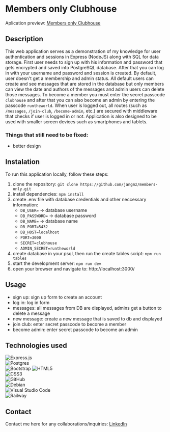 # Members only Clubhouse
Aplication preview: [Members only Clubhouse]()

## Description
This web application serves as a demonstration of my knowledge for user authentication and sessions in Express (NodeJS) along with SQL for data storage. First user needs to sign up with his information and password that gets encrypted and saved into PostgreSQL database. After that you can log in with your username and password and session is created. By default, user doesn't get a membership and admin status. All default users can create and see messages that are stored in the database but only members can view the date and authors of the messages and admin users can delete those messages. 
To become a member you must enter the secret passcode `clubhouse` and after that you can also become an admin by entering the passcode `runtheworld`. 
When user is logged out, all routes (such as `/messages`, `/join-club`, `/become-admin`, etc.) are secured with middleware that checks if user is logged in or not. Application is also designed to be used with smaller screen devices such as smartphones and tablets.

### Things that still need to be fixed:
- better design

## Instalation
To run this application locally, follow these steps:
1. clone the repository: `git clone https://github.com/jangmz/members-only.git`
2. install dependencies: `npm install`
3. create .env file with database credentials and other neccessary information: 
    - `DB_USER=` -> database username
    - `DB_PASSWORD=` -> database password
    - `DB_NAME=` -> database name
    - `DB_PORT=5432`
    - `DB_HOST=localhost`
    - `PORT=3000`
    - `SECRET=clubhouse`
    - `ADMIN_SECRET=runtheworld`
4. create database in your psql, then run the create tables script: `npm run tables`
5. start the development server: `npm run dev`
6. open your browser and navigate to: http://localhost:3000/

## Usage
- sign up: sign up form to create an account
- log in: log in form
- messages: all messages from DB are displayed, admins get a button to delete a message
- new message: create a new message that is saved to db and displayed
- join club: enter secret passcode to become a member
- become admin: enter secret passcode to become an admin

## Technologies used
![Express.js](https://img.shields.io/badge/express.js-%23404d59.svg?style=for-the-badge&logo=express&logoColor=%2361DAFB)\
![Postgres](https://img.shields.io/badge/postgres-%23316192.svg?style=for-the-badge&logo=postgresql&logoColor=white)\
![Bootstrap](https://img.shields.io/badge/bootstrap-%238511FA.svg?style=for-the-badge&logo=bootstrap&logoColor=white)
![HTML5](https://img.shields.io/badge/html5-%23E34F26.svg?style=for-the-badge&logo=html5&logoColor=white)\
![CSS3](https://img.shields.io/badge/css3-%231572B6.svg?style=for-the-badge&logo=css3&logoColor=white)\
![GitHub](https://img.shields.io/badge/github-%23121011.svg?style=for-the-badge&logo=github&logoColor=white)\
![Debian](https://img.shields.io/badge/Debian-D70A53?style=for-the-badge&logo=debian&logoColor=white)\
![Visual Studio Code](https://img.shields.io/badge/Visual%20Studio%20Code-0078d7.svg?style=for-the-badge&logo=visual-studio-code&logoColor=white)\
![Railway](https://a11ybadges.com/badge?logo=railway)

## Contact
Contact me here for any collaborations/inquiries: [LinkedIn](https://si.linkedin.com/in/jan-jankovi%C4%8D-03429b247)
